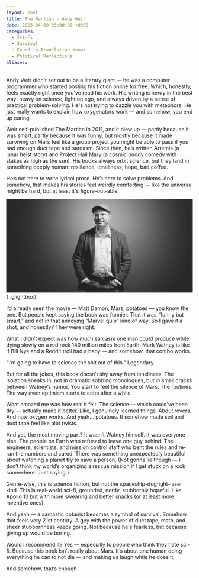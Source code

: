 ```yaml
---
layout: post
title: The Martian - Andy Weir
date: 2025-04-09 03:00:00 +0300
categories:
  - Sci-Fi 
  - Survival
  - Found-in-Translation Humor
  - Political Reflections
aliases:
---
```


Andy Weir didn’t set out to be a literary giant — he was a computer programmer who started posting his fiction online for free. Which, honestly, feels exactly right once you’ve read his work. His writing is nerdy in the best way: heavy on science, light on ego, and always driven by a sense of practical problem-solving. He's not trying to dazzle you with metaphors. He just really wants to explain how oxygenators work — and somehow, you end up caring.

Weir self-published The Martian in 2011, and it blew up — partly because it was smart, partly because it was funny, but mostly because it made surviving on Mars feel like a group project you might be able to pass if you had enough duct tape and sarcasm. Since then, he’s written Artemis (a lunar heist story) and Project Hail Mary (a cosmic buddy comedy with stakes as high as the sun). His books always orbit science, but they land in something deeply human: resilience, loneliness, hope, bad coffee.

He’s not here to write lyrical prose. He’s here to solve problems. And somehow, that makes his stories feel weirdly comforting — like the universe might be hard, but at least it's figure-out-able.


[![Andy Weir](/assets/image/andy.jpg)](/assets/image/andy.jpg){:.glightbox}


I’d already seen the movie — Matt Damon, Mars, potatoes — you know the one. But people kept saying the book was funnier. That it was “funny but smart,” and not in that annoying “Marvel quip” kind of way. So I gave it a shot, and honestly? They were right.

What I didn’t expect was how much sarcasm one man could produce while dying slowly on a red rock 140 million miles from Earth. Mark Watney is like if Bill Nye and a Reddit troll had a baby — and somehow, that combo works.

“I’m going to have to science the shit out of this.”
Legendary.

But for all the jokes, this book doesn’t shy away from loneliness. The isolation sneaks in, not in dramatic sobbing monologues, but in small cracks between Watney’s humor. You start to feel the silence of Mars. The routines. The way even optimism starts to echo after a while.

What amazed me was how real it felt. The science — which could’ve been dry — actually made it better. Like, I genuinely learned things. About rovers. And how oxygen works. And yeah… potatoes.
It somehow made soil and duct tape feel like plot twists.

And yet, the most moving part? It wasn’t Watney himself. It was everyone else. The people on Earth who refused to leave one guy behind. The engineers, scientists, and mission control staff who bent the rules and re-ran the numbers and cared. There was something unexpectedly beautiful about watching a planet try to save a person.
(Not gonna lie though — I don’t think my world’s organizing a rescue mission if I get stuck on a rock somewhere. Just saying.)

Genre-wise, this is science fiction, but not the spaceship-dogfight-laser kind. This is real-world sci-fi, grounded, nerdy, stubbornly hopeful. Like Apollo 13 but with more swearing and better snacks (or at least more inventive ones).

And yeah — a sarcastic botanist becomes a symbol of survival. Somehow that feels very 21st century. A guy with the power of duct tape, math, and sheer stubbornness keeps going. Not because he's fearless, but because giving up would be boring.

Would I recommend it?
Yes — especially to people who think they hate sci-fi. Because this book isn’t really about Mars. It’s about one human doing everything he can to not die — and making us laugh while he does it.

And somehow, that’s enough.